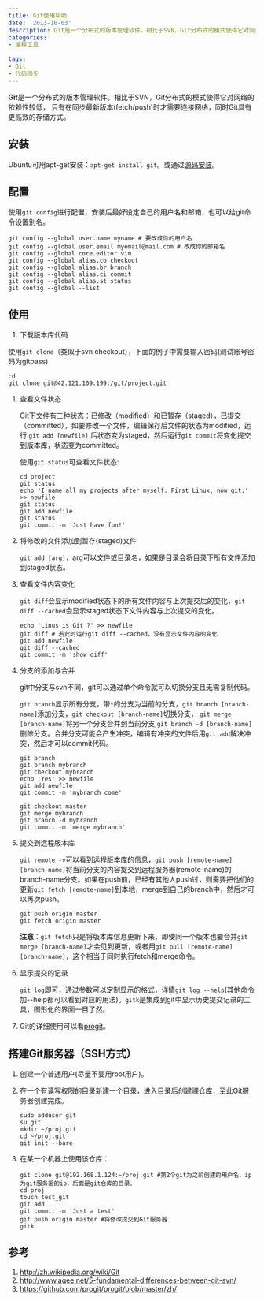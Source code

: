 ```yaml
---
title: Git使用帮助
date: '2013-10-03'
description: Git是一个分布式的版本管理软件。相比于SVN，Git分布式的模式使得它对网络的依赖性较低，只有在同步最新版本(fetch/push)时才需要连接网络，同时Git具有更高效的存储方式。
categories: 
- 编程工具

tags:
- Git
- 代码同步
---
```


**Git**是一个分布式的版本管理软件。相比于SVN，Git分布式的模式使得它对网络的依赖性较低， 只有在同步最新版本(fetch/push)时才需要连接网络，同时Git具有更高效的存储方式。

## 安装

Ubuntu可用apt-get安装：`apt-get install git`。或通过[源码安装][1]。

## 配置

使用`git config`进行配置，安装后最好设定自己的用户名和邮箱，也可以给git命令设置别名。

    git config --global user.name myname # 要改成你的用户名
    git config --global user.email myemail@mail.com # 改成你的邮箱名
    git config --global core.editor vim
    git config --global alias.co checkout
    git config --global alias.br branch
    git config --global alias.ci commit
    git config --global alias.st status
    git config --global --list
    

<!--more-->

## 使用

1.  下载版本库代码

使用`git clone`（类似于svn checkout），下面的例子中需要输入密码(测试账号密码为gitpass)

    cd 
    git clone git@42.121.109.199:/git/project.git
    

1.  查看文件状态
    
    Git下文件有三种状态：已修改（modified）和已暂存（staged），已提交（committed），如要修改一个文件，编辑保存后文件的状态为modified，运行 `git add [newfile]` 后状态变为staged，然后运行`git commit`将变化提交到版本库，状态变为committed。
    
    使用`git status`可查看文件状态:
    
        cd project
        git status
        echo 'I name all my projects after myself. First Linux, now git.' >> newfile
        git status
        git add newfile 
        git status
        git commit -m 'Just have fun!'
        

2.  将修改的文件添加到暂存(staged)文件
    
    `git add [arg]`，arg可以文件或目录名，如果是目录会将目录下所有文件添加到staged状态。

3.  查看文件内容变化
    
    `git diff`会显示modified状态下的所有文件内容与上次提交后的变化，`git diff --cached`会显示staged状态下文件内容与上次提交的变化。
    
        echo 'Linus is Git ?' >> newfile
        git diff # 若此时运行git diff --cached，没有显示文件内容的变化
        git add newfile
        git diff --cached
        git commit -m 'show diff'
        

4.  分支的添加与合并
    
    git中分支与svn不同，git可以通过单个命令就可以切换分支且无需复制代码。
    
    `git branch`显示所有分支，带`*`的分支为当前的分支，`git branch [branch-name]`添加分支，`git checkout [branch-name]`切换分支， `git merge [branch-name]`将另一个分支合并到当前分支,`git branch -d [branch-name]`删除分支。合并分支可能会产生冲突，编辑有冲突的文件后用`git add`解决冲突，然后才可以commit代码。
    
        git branch
        git branch mybranch
        git checkout mybranch
        echo 'Yes' >> newfile
        git add newfile
        git commit -m 'mybranch come'
        
        git checkout master
        git merge mybranch
        git branch -d mybranch
        git commit -m 'merge mybranch'
        

5.  提交到远程版本库
    
    `git remote -v`可以看到远程版本库的信息，`git push [remote-name] [branch-name]`将当前分支的内容提交到远程服务器(remote-name)的branch-name分支。如果在push前，已经有其他人push过，则需要把他们的更新`git fetch [remote-name]`到本地，merge到自己的branch中，然后才可以再次push。
    
        git push origin master
        git fetch origin master
        
    
    **注意**：`git fetch`只是将版本库信息更新下来，即使同一个版本也要合并`git merge [branch-name]`才会见到更新，或者用`git pull [remote-name] [branch-name]`，这个相当于同时执行fetch和merge命令。

6.  显示提交的记录
    
    `git log`即可，通过参数可以定制显示的格式，详情`git log --help`(其他命令加--help都可以看到对应的用法)。`gitk`是集成到git中显示历史提交记录的工具，图形化的界面一目了然。

7.  Git的详细使用可以看[progit][2]。

## 搭建Git服务器（SSH方式）

1.  创建一个普通用户(尽量不要用root用户)。

2.  在一个有读写权限的目录新建一个目录，进入目录后创建祼仓库，至此Git服务器创建完成。
    
        sudo adduser git
        su git
        mkdir ~/proj.git
        cd ~/proj.git
        git init --bare
        

3.  在某一个机器上使用该仓库：
    
        git clone git@192.168.1.124:~/proj.git #第2个git为之前创建的用户名，ip为git服务器的ip，后面是git仓库的目录。
        cd proj
        touch test_git
        git add .
        git commit -m 'Just a test'
        git push origin master #将修改提交到Git服务器
        gitk
        

## 参考

1.  http://zh.wikipedia.org/wiki/Git
2.  http://www.aqee.net/5-fundamental-differences-between-git-svn/
3.  https://github.com/progit/progit/blob/master/zh/

 [1]: http://git-scm.com/download
 [2]: https://github.com/progit/progit

